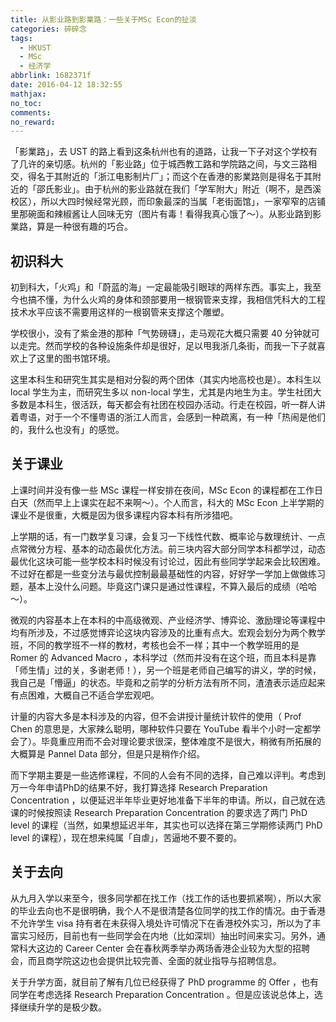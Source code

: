 ```yaml
---
title: 从影业路到影業路：一些关于MSc Econ的扯淡
categories: 碎碎念
tags:
  - HKUST
  - MSc
  - 经济学
abbrlink: 1682371f
date: 2016-04-12 18:32:55
mathjax:
no_toc:
comments:
no_reward: 
---
```

「影業路」，去 UST 的路上看到这条杭州也有的道路，让我一下子对这个学校有了几许的亲切感。杭州的「影业路」位于城西教工路和学院路之间，与文三路相交，得名于其附近的「浙江电影制片厂」；而这个在香港的影業路则是得名于其附近的「邵氏影业」。由于杭州的影业路就在我们「学军附大」附近（啊不，是西溪校区），所以大四时候经常光顾，而印象最深的当属「老街面馆」，一家窄窄的店铺里那碗面和辣椒酱让人回味无穷（图片有毒！看得我真心饿了～）。从影业路到影業路，算是一种很有趣的巧合。<!-- more -->

## 初识科大
初到科大，「火鸡」和「蔚蓝的海」一定最能吸引眼球的两样东西。事实上，我至今也搞不懂，为什么火鸡的身体和颈部要用一根钢管来支撑，我相信凭科大的工程技术水平应该不需要用这样的一根钢管来支撑这个雕塑。

学校很小，没有了紫金港的那种「气势磅礴」，走马观花大概只需要 40 分钟就可以走完。然而学校的各种设施条件却是很好，足以甩我浙几条街，而我一下子就喜欢上了这里的图书馆环境。

这里本科生和研究生其实是相对分裂的两个团体（其实内地高校也是）。本科生以 local 学生为主，而研究生多以 non-local 学生，尤其是内地生为主。学生社团大多数是本科生，很活跃，每天都会有社团在校园办活动。行走在校园，听一群人讲着粤语，对于一个不懂粤语的浙江人而言，会感到一种疏离，有一种「热闹是他们的，我什么也没有」的感觉。

## 关于课业
上课时间并没有像一些 MSc 课程一样安排在夜间，MSc Econ 的课程都在工作日白天（然而早上上课实在起不来啊～）。个人而言，科大的 MSc Econ 上半学期的课业不是很重，大概是因为很多课程内容本科有所涉猎吧。

上学期的话，有一门数学复习课，会复习一下线性代数、概率论与数理统计、一点点常微分方程、基本的动态最优化方法。前三块内容大部分同学本科都学过，动态最优化这块可能一些学校本科时候没有讨论过，因此有些同学学起来会比较困难。不过好在都是一些变分法与最优控制最最基础性的内容，好好学一学加上做做练习题，基本上没什么问题。毕竟这门课只是通过性课程，不算入最后的成绩（哈哈～）。

微观的内容基本上在本科的中高级微观、产业经济学、博弈论、激励理论等课程中均有所涉及，不过感觉博弈论这块内容涉及的比重有点大。宏观会划分为两个教学班，不同的教学班不一样的教材，考核也会不一样；其中一个教学班用的是 Romer 的 Advanced Macro ，本科学过（然而并没有在这个班，而且本科是靠「师生情」过的关，多谢老师！），另一个班是老师自己编写的讲义，学的时候，我自己是「懵逼」的状态。毕竟和之前学的分析方法有所不同，渣渣表示适应起来有点困难，大概自己不适合学宏观吧。

计量的内容大多是本科涉及的内容，但不会讲授计量统计软件的使用（ Prof Chen 的意思是，大家辣么聪明，哪种软件只要在 YouTube 看半个小时一定都学会了）。毕竟重应用而不会对理论要求很深，整体难度不是很大，稍微有所拓展的大概算是 Pannel Data 部分，但是只是稍作介绍。

而下学期主要是一些选修课程，不同的人会有不同的选择，自己难以评判。考虑到万一今年申请PhD的结果不好，我打算选择 Research Preparation Concentration ，以便延迟半年毕业更好地准备下半年的申请。所以，自己就在选课的时候按照读 Research Preparation Concentration 的要求选了两门 PhD level 的课程（当然，如果想延迟半年，其实也可以选择在第三学期修读两门 PhD level 的课程），现在想来纯属「自虐」，苦逼地不要不要的。

## 关于去向
从九月入学以来至今，很多同学都在找工作（找工作的话也要抓紧啊），所以大家的毕业去向也不是很明确，我个人不是很清楚各位同学的找工作的情况。由于香港不允许学生 visa 持有者在未获得入境处许可情况下在香港校外实习，所以为了丰富实习经历，目前也有一些同学会在内地（比如深圳）抽出时间来实习。另外，通常科大这边的 Career Center 会在春秋两季举办两场香港企业较为大型的招聘会，而且商学院这边也会提供比较完善、全面的就业指导与招聘信息。

关于升学方面，就目前了解有几位已经获得了 PhD programme 的 Offer ，也有同学在考虑选择 Research Preparation Concentration 。但是应该说总体上，选择继续升学的是极少数。